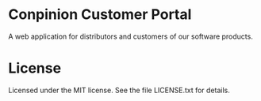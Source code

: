 Conpinion Customer Portal
=========================

A web application for distributors and customers of our software products.

License
=======

Licensed under the MIT license. See the file LICENSE.txt for details.
